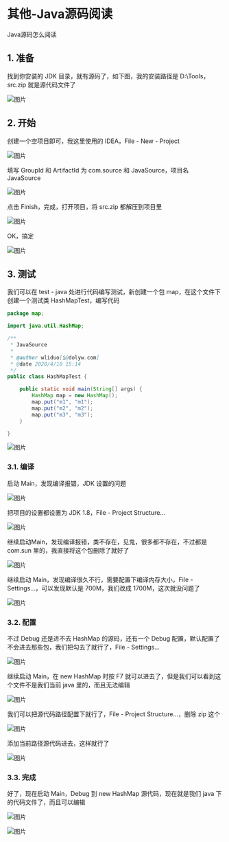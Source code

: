# 其他-Java源码阅读

<!-- 2020年4月8日 15:36:45 -->

Java源码怎么阅读

## 1. 准备

找到你安装的 JDK 目录，就有源码了，如下图，我的安装路径是 D:\Tools，src.zip 就是源代码文件了

![图片](https://cdn.jsdelivr.net/gh/wliduo/CDN@master/2020/04/20200408001.png)

## 2. 开始

创建一个空项目即可，我这里使用的 IDEA，File - New - Project

![图片](https://cdn.jsdelivr.net/gh/wliduo/CDN@master/2020/04/20200410002.png)

填写 GroupId 和 ArtifactId 为 com.source 和 JavaSource，项目名 JavaSource

![图片](https://cdn.jsdelivr.net/gh/wliduo/CDN@master/2020/04/20200410003.png)

点击 Finish，完成，打开项目，将 src.zip 都解压到项目里

![图片](https://cdn.jsdelivr.net/gh/wliduo/CDN@master/2020/04/20200410005.png)

OK，搞定

![图片](https://cdn.jsdelivr.net/gh/wliduo/CDN@master/2020/04/20200410006.png)

## 3. 测试

我们可以在 test - java 处进行代码编写测试，新创建一个包 map，在这个文件下创建一个测试类 HashMapTest，编写代码

```java
package map;

import java.util.HashMap;

/**
 * JavaSource
 *
 * @author wliduo[i@dolyw.com]
 * @date 2020/4/10 15:14
 */
public class HashMapTest {

    public static void main(String[] args) {
        HashMap map = new HashMap();
        map.put("m1", "m1");
        map.put("m2", "m2");
        map.put("m3", "m3");
    }

}
```

![图片](https://cdn.jsdelivr.net/gh/wliduo/CDN@master/2020/04/20200410007.png)

### 3.1. 编译

启动 Main，发现编译报错，JDK 设置的问题

![图片](https://cdn.jsdelivr.net/gh/wliduo/CDN@master/2020/04/20200410009.png)

把项目的设置都设置为 JDK 1.8，File - Project Structure...

![图片](https://cdn.jsdelivr.net/gh/wliduo/CDN@master/2020/04/20200410010.png)

继续启动Main，发现编译报错，类不存在，见鬼，很多都不存在，不过都是 com.sun 里的，我直接将这个包删除了就好了

![图片](https://cdn.jsdelivr.net/gh/wliduo/CDN@master/2020/04/20200410011.png)

继续启动 Main，发现编译很久不行，需要配置下编译内存大小，File - Settings...，可以发现默认是 700M，我们改成 1700M，这次就没问题了

![图片](https://cdn.jsdelivr.net/gh/wliduo/CDN@master/2020/04/20200410008.png)

### 3.2. 配置

不过 Debug 还是进不去 HashMap 的源码，还有一个 Debug 配置，默认配置了不会进去那些包，我们把勾去了就行了，File - Settings...

![图片](https://cdn.jsdelivr.net/gh/wliduo/CDN@master/2020/04/20200410012.png)

继续启动 Main，在 new HashMap 时按 F7 就可以进去了，但是我们可以看到这个文件不是我们当前 java 里的，而且无法编辑

![图片](https://cdn.jsdelivr.net/gh/wliduo/CDN@master/2020/04/20200410013.png)

我们可以把源代码路径配置下就行了，File - Project Structure...，删除 zip 这个

![图片](https://cdn.jsdelivr.net/gh/wliduo/CDN@master/2020/04/20200410014.png)

添加当前路径源代码进去，这样就行了

![图片](https://cdn.jsdelivr.net/gh/wliduo/CDN@master/2020/04/20200410015.png)

### 3.3. 完成

好了，现在启动 Main，Debug 到 new HashMap 源代码，现在就是我们 java 下的代码文件了，而且可以编辑

![图片](https://cdn.jsdelivr.net/gh/wliduo/CDN@master/2020/04/20200410016.png)

![图片](https://cdn.jsdelivr.net/gh/wliduo/CDN@master/2020/04/20200410017.png)




